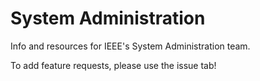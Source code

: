 # System Administration

Info and resources for IEEE's System Administration team. 

To add feature requests, please use the issue tab!
